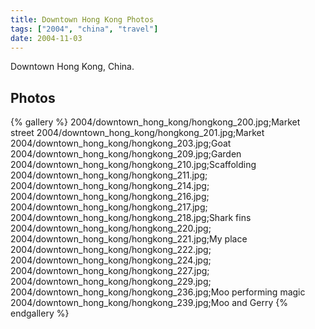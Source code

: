```yaml
---
title: Downtown Hong Kong Photos
tags: ["2004", "china", "travel"]
date: 2004-11-03
---
```

Downtown Hong Kong, China.

## Photos 

{% gallery %} 
2004/downtown_hong_kong/hongkong_200.jpg;Market street
2004/downtown_hong_kong/hongkong_201.jpg;Market
2004/downtown_hong_kong/hongkong_203.jpg;Goat
2004/downtown_hong_kong/hongkong_209.jpg;Garden
2004/downtown_hong_kong/hongkong_210.jpg;Scaffolding
2004/downtown_hong_kong/hongkong_211.jpg;
2004/downtown_hong_kong/hongkong_214.jpg;
2004/downtown_hong_kong/hongkong_216.jpg;
2004/downtown_hong_kong/hongkong_217.jpg;
2004/downtown_hong_kong/hongkong_218.jpg;Shark fins
2004/downtown_hong_kong/hongkong_220.jpg;
2004/downtown_hong_kong/hongkong_221.jpg;My place
2004/downtown_hong_kong/hongkong_222.jpg;
2004/downtown_hong_kong/hongkong_224.jpg;
2004/downtown_hong_kong/hongkong_227.jpg;
2004/downtown_hong_kong/hongkong_229.jpg;
2004/downtown_hong_kong/hongkong_236.jpg;Moo performing magic
2004/downtown_hong_kong/hongkong_239.jpg;Moo and Gerry
{% endgallery %}
